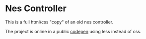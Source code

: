 # Nes Controller

This is a full html/css "copy" of an old nes controller.

The project is online in a public [codepen](https://codepen.io/romtrooper/full/WNwMXvz) using less instead of css.

